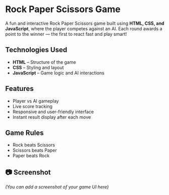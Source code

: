 # Rock Paper Scissors Game 

A fun and interactive Rock Paper Scissors game built using **HTML, CSS, and JavaScript**, where the player competes against an AI. Each round awards a point to the winner — the first to react fast and play smart!

##  Technologies Used
- **HTML** – Structure of the game
- **CSS** – Styling and layout
- **JavaScript** – Game logic and AI interactions

##  Features
- Player vs AI gameplay
- Live score tracking
- Responsive and user-friendly interface
- Instant result display after each move

##  Game Rules
- Rock beats Scissors  
- Scissors beats Paper  
- Paper beats Rock  

## 📷 Screenshot
*(You can add a screenshot of your game UI here)*
